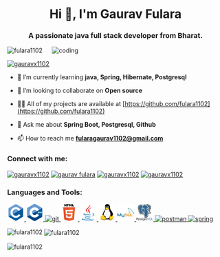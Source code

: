 <h1 align="center">Hi 👋, I'm Gaurav Fulara</h1>
<h3 align="center">A passionate java full stack developer from Bharat.</h3>

<img align="right" alt="coding" width="400" src="https://user-images.githubusercontent.com/55389276/140866485-8fb1c876-9a8f-4d6a-98dc-08c4981eaf70.gif">

<p align="left"> <img src="https://komarev.com/ghpvc/?username=fulara1102&label=Profile%20views&color=0e75b6&style=flat" alt="fulara1102" /> </p>

<p align="left"> <a href="https://twitter.com/gauravx1102" target="blank"><img src="https://img.shields.io/twitter/follow/gauravx1102?logo=twitter&style=for-the-badge" alt="gauravx1102" /></a> </p>

- 🌱 I’m currently learning **java, Spring, Hibernate, Postgresql**

- 👯 I’m looking to collaborate on **Open source**

- 👨‍💻 All of my projects are available at [https://github.com/fulara1102](https://github.com/fulara1102)

- 💬 Ask me about **Spring Boot, Postgresql, Github**

- 📫 How to reach me **fularagaurav1102@gmail.com**

<h3 align="left">Connect with me:</h3>
<p align="left">
<a href="https://twitter.com/gauravx1102" target="blank"><img align="center" src="https://raw.githubusercontent.com/rahuldkjain/github-profile-readme-generator/master/src/images/icons/Social/twitter.svg" alt="gauravx1102" height="30" width="40" /></a>
<a href="https://linkedin.com/in/gaurav-fulara" target="blank"><img align="center" src="https://raw.githubusercontent.com/rahuldkjain/github-profile-readme-generator/master/src/images/icons/Social/linked-in-alt.svg" alt="gaurav fulara" height="30" width="40" /></a>
<a href="https://instagram.com/gauravx1102" target="blank"><img align="center" src="https://raw.githubusercontent.com/rahuldkjain/github-profile-readme-generator/master/src/images/icons/Social/instagram.svg" alt="gauravx1102" height="30" width="40" /></a>
<a href="https://www.hackerrank.com/gauravx1102" target="blank"><img align="center" src="https://raw.githubusercontent.com/rahuldkjain/github-profile-readme-generator/master/src/images/icons/Social/hackerrank.svg" alt="gauravx1102" height="30" width="40" /></a>
</p>

<h3 align="left">Languages and Tools:</h3>
<p align="left"> <a href="https://www.cprogramming.com/" target="_blank" rel="noreferrer"> <img src="https://raw.githubusercontent.com/devicons/devicon/master/icons/c/c-original.svg" alt="c" width="40" height="40"/> </a> <a href="https://www.w3schools.com/cpp/" target="_blank" rel="noreferrer"> <img src="https://raw.githubusercontent.com/devicons/devicon/master/icons/cplusplus/cplusplus-original.svg" alt="cplusplus" width="40" height="40"/> </a> <a href="https://git-scm.com/" target="_blank" rel="noreferrer"> <img src="https://www.vectorlogo.zone/logos/git-scm/git-scm-icon.svg" alt="git" width="40" height="40"/> </a> <a href="https://www.w3.org/html/" target="_blank" rel="noreferrer"> <img src="https://raw.githubusercontent.com/devicons/devicon/master/icons/html5/html5-original-wordmark.svg" alt="html5" width="40" height="40"/> </a> <a href="https://www.java.com" target="_blank" rel="noreferrer"> <img src="https://raw.githubusercontent.com/devicons/devicon/master/icons/java/java-original.svg" alt="java" width="40" height="40"/> </a> <a href="https://www.linux.org/" target="_blank" rel="noreferrer"> <img src="https://raw.githubusercontent.com/devicons/devicon/master/icons/linux/linux-original.svg" alt="linux" width="40" height="40"/> </a> <a href="https://www.mysql.com/" target="_blank" rel="noreferrer"> <img src="https://raw.githubusercontent.com/devicons/devicon/master/icons/mysql/mysql-original-wordmark.svg" alt="mysql" width="40" height="40"/> </a> <a href="https://www.postgresql.org" target="_blank" rel="noreferrer"> <img src="https://raw.githubusercontent.com/devicons/devicon/master/icons/postgresql/postgresql-original-wordmark.svg" alt="postgresql" width="40" height="40"/> </a> <a href="https://postman.com" target="_blank" rel="noreferrer"> <img src="https://www.vectorlogo.zone/logos/getpostman/getpostman-icon.svg" alt="postman" width="40" height="40"/> </a> <a href="https://spring.io/" target="_blank" rel="noreferrer"> <img src="https://www.vectorlogo.zone/logos/springio/springio-icon.svg" alt="spring" width="40" height="40"/> </a> </p>

<p><img align="left" src="https://github-readme-stats.vercel.app/api/top-langs?username=fulara1102&show_icons=true&locale=en&layout=compact" alt="fulara1102" /></p>

<p>&nbsp;<img align="center" src="https://github-readme-stats.vercel.app/api?username=fulara1102&show_icons=true&locale=en" alt="fulara1102" /></p>

<p><img align="center" src="https://github-readme-streak-stats.herokuapp.com/?user=fulara1102&" alt="fulara1102" /></p>
